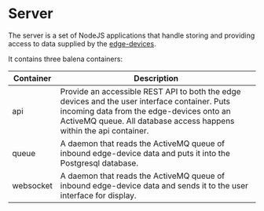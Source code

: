 # Server

The server is a set of NodeJS applications that handle storing and providing access to data supplied by
the [edge-devices](https://github.com/bubblesnet/edge-device).

It contains three balena containers:

| Container | Description                                                                                                                                                                                                      |
| ----------- |------------------------------------------------------------------------------------------------------------------------------------------------------------------------------------------------------------------|
| api | Provide an accessible REST API to both the edge devices and the user interface container. Puts incoming data from the edge-devices onto an ActiveMQ queue. All database access happens within the api container. |
| queue | A daemon that reads the ActiveMQ queue of inbound edge-device data and puts it into the Postgresql database.                                                                                                     |
| websocket | A daemon that reads the ActiveMQ queue of inbound edge-device data and sends it to the user interface for display.                                                                                               |

